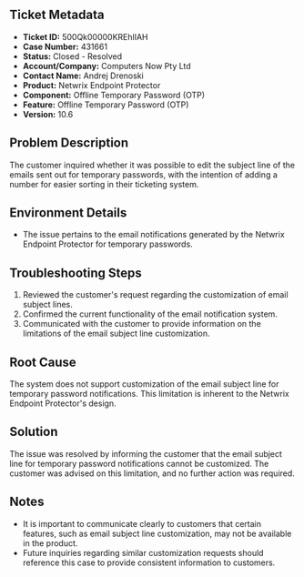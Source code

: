 ## Ticket Metadata
- **Ticket ID:** 500Qk00000KREhlIAH
- **Case Number:** 431661
- **Status:** Closed - Resolved
- **Account/Company:** Computers Now Pty Ltd
- **Contact Name:** Andrej Drenoski
- **Product:** Netwrix Endpoint Protector
- **Component:** Offline Temporary Password (OTP)
- **Feature:** Offline Temporary Password (OTP)
- **Version:** 10.6

## Problem Description
The customer inquired whether it was possible to edit the subject line of the emails sent out for temporary passwords, with the intention of adding a number for easier sorting in their ticketing system.

## Environment Details
- The issue pertains to the email notifications generated by the Netwrix Endpoint Protector for temporary passwords.

## Troubleshooting Steps
1. Reviewed the customer's request regarding the customization of email subject lines.
2. Confirmed the current functionality of the email notification system.
3. Communicated with the customer to provide information on the limitations of the email subject line customization.

## Root Cause
The system does not support customization of the email subject line for temporary password notifications. This limitation is inherent to the Netwrix Endpoint Protector's design.

## Solution
The issue was resolved by informing the customer that the email subject line for temporary password notifications cannot be customized. The customer was advised on this limitation, and no further action was required.

## Notes
- It is important to communicate clearly to customers that certain features, such as email subject line customization, may not be available in the product.
- Future inquiries regarding similar customization requests should reference this case to provide consistent information to customers.